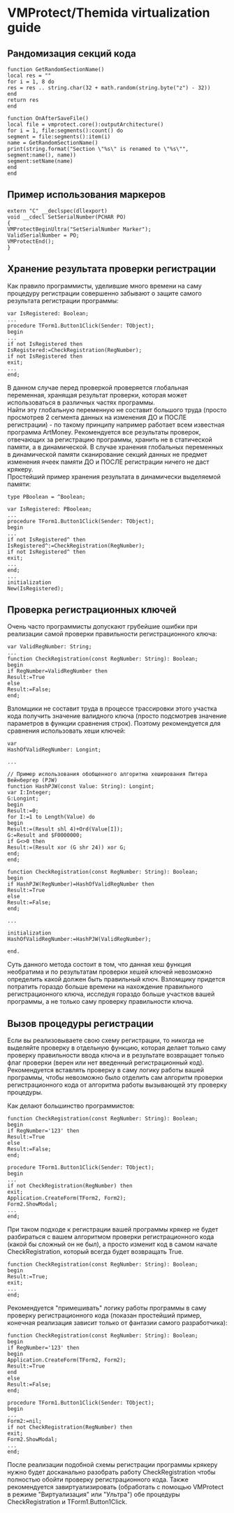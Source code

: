 # VMProtect/Themida virtualization guide

## Рандомизация секций кода

    function GetRandomSectionName()  
    local res = ""  
    for i = 1, 8 do  
    res = res .. string.char(32 + math.random(string.byte("z") - 32))  
    end  
    return res  
    end  
      
    function OnAfterSaveFile()  
    local file = vmprotect.core():outputArchitecture()  
    for i = 1, file:segments():count() do  
    segment = file:segments():item(i)  
    name = GetRandomSectionName()  
    print(string.format("Section \"%s\" is renamed to \"%s\"", segment:name(), name))  
    segment:setName(name)  
    end  
    end

## Пример использования маркеров

    extern "C" __declspec(dllexport)  
    void __cdecl SetSerialNumber(PCHAR PO)  
    {  
    VMProtectBeginUltra("SetSerialNumber Marker");  
    ValidSerialNumber = PO;  
    VMProtectEnd();  
    }

## Хранение результата проверки регистрации

  
Как правило программисты, уделившие много времени на саму процедуру регистрации совершенно забывают о защите самого результата регистрации программы:

    var IsRegistered: Boolean;  
    ...  
    procedure TForm1.Button1Click(Sender: TObject);  
    begin  
    ...  
    if not IsRegistered then  
    IsRegistered:=CheckRegistration(RegNumber);  
    if not IsRegistered then  
    exit;  
    ...  
    end;
В данном случае перед проверкой проверяется глобальная переменная, хранящая результат проверки, которая может использоваться в различных частях программы.  
Найти эту глобальную переменную не составит большого труда (просто просмотрев 2 сегмента данных на изменения ДО и ПОСЛЕ регистрации) - по такому принципу например работает всем известная программа ArtMoney. Рекомендуется все результаты проверок, отвечающих за регистрацию программы, хранить не в статической памяти, а в динамической. В случае хранения глобальных переменных в динамической памяти сканирование секций данных не предмет изменения ячеек памяти ДО и ПОСЛЕ регистрации ничего не даст крякеру.  
Простейший пример хранения результата в динамически выделяемой памяти:

    type PBoolean = ^Boolean;  
      
    var IsRegistered: PBoolean;  
    ...  
    procedure TForm1.Button1Click(Sender: TObject);  
    begin  
    ...  
    if not IsRegistered^ then  
    IsRegistered^:=CheckRegistration(RegNumber);  
    if not IsRegistered^ then  
    exit;  
    ...  
    end;  
    ...  
    initialization  
    New(IsRegistered);  

## Проверка регистрационных ключей

  
  
Очень часто программисты допускают грубейшие ошибки при реализации самой проверки правильности регистрационного ключа:  

    var ValidRegNumber: String;  
    ...  
    function CheckRegistration(const RegNumber: String): Boolean;  
    begin  
    if RegNumber=ValidRegNumber then  
    Result:=True  
    else  
    Result:=False;  
    end;

Взломщики не составит труда в процессе трассировки этого участка кода получить значение валидного ключа (просто подсмотрев значение параметров в функции сравнения строк). Поэтому рекомендуется для сравнения использовать хеши ключей:

    var  
    HashOfValidRegNumber: Longint;  
      
    ...  
      
    // Пример использования обобщенного алгоритма хеширования Питера Вейнбергер (PJW)  
    function HashPJW(const Value: String): Longint;  
    var I:Integer;  
    G:Longint;  
    begin  
    Result:=0;  
    for I:=1 to Length(Value) do  
    begin  
    Result:=(Result shl 4)+Ord(Value[I]);  
    G:=Result and $F0000000;  
    if G<>0 then  
    Result:=(Result xor (G shr 24)) xor G;  
    end;  
    end;  
      
    function CheckRegistration(const RegNumber: String): Boolean;  
    begin  
    if HashPJW(RegNumber)=HashOfValidRegNumber then  
    Result:=True  
    else  
    Result:=False;  
    end;  
      
    ...  
      
    initialization  
    HashOfValidRegNumber:=HashPJW(ValidRegNumber);  
      
    end.  
Суть данного метода состоит в том, что данная хеш функция необратима и по результатам проверки хешей ключей невозможно определить какой должен быть правильный ключ. Взломщику придется потратить гораздо больше времени на нахождение правильного регистрационного ключа, исследуя гораздо больше участков вашей программы, а не только саму проверку правильности ключа.

## Вызов процедуры регистрации
Если вы реализовываете свою схему регистрации, то никогда не выделяйте проверку в отдельную функцию, которая делает только саму проверку правильности ввода ключа и в результате возвращает только флаг проверки (верен или нет введенный регистрационный код).  
Рекомендуется вставлять проверку в саму логику работы вашей программы, чтобы невозможно было отделить сам алгоритм проверки регистрационного кода от алгоритма работы вызывающей эту проверку процедуры.  
  
Как делают большинство программистов:

    function CheckRegistration(const RegNumber: String): Boolean;  
    begin  
    if RegNumber='123' then  
    Result:=True  
    else  
    Result:=False;  
    end;  
      
    procedure TForm1.Button1Click(Sender: TObject);  
    begin  
    ...  
    if not CheckRegistration(RegNumber) then  
    exit;  
    Application.CreateForm(TForm2, Form2);  
    Form2.ShowModal;  
    ...  
    end;

При таком подходе к регистрации вашей программы крякер не будет разбираться с вашем алгоритмом проверки регистрационного кода (какой бы сложный он не был), а просто изменит код в самом начале CheckRegistration, который всегда будет возвращать True.

    function CheckRegistration(const RegNumber: String): Boolean;  
    begin  
    Result:=True;  
    exit;  
    ...  
    end;

Рекомендуется "примешивать" логику работы программы в саму проверку регистрационного кода (показан простейший пример, конечная реализация зависит только от фантазии самого разработчика):

    function CheckRegistration(const RegNumber: String): Boolean;  
    begin  
    if RegNumber='123' then  
    begin  
    Application.CreateForm(TForm2, Form2);  
    Result:=True  
    end  
    else  
    Result:=False;  
    end;  
      
    procedure TForm1.Button1Click(Sender: TObject);  
    begin  
    ...  
    Form2:=nil;  
    if not CheckRegistration(RegNumber) then  
    exit;  
    Form2.ShowModal;  
    ...  
    end;
После реализации подобной схемы регистрации программы крякеру нужно будет досканально разобрать работу CheckRegistration чтобы полностью обойти проверку регистрационного кода. Также рекомендуется завиртуализировать (обработать с помощью VMProtect в режиме "Виртуализация" или "Ультра") обе процедуры CheckRegistration и TForm1.Button1Click.
